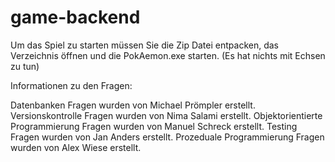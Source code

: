 # game-backend

Um das Spiel zu starten müssen Sie die Zip Datei entpacken, das Verzeichnis öffnen und die PokAemon.exe starten. (Es hat nichts mit Echsen zu tun)

Informationen zu den Fragen:

Datenbanken Fragen wurden von Michael Prömpler erstellt.
Versionskontrolle Fragen wurden von Nima Salami erstellt.
Objektorientierte Programmierung Fragen wurden von Manuel Schreck erstellt.
Testing Fragen wurden von Jan Anders erstellt.
Prozeduale Programmierung Fragen wurden von Alex Wiese erstellt.
